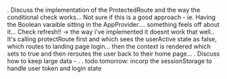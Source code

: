 .
Discuss the implementation of the ProtectedRoute and the way the conditional check works... Not sure if this is a good approach - ie. Having the Boolean varaible sitting in the AppProvider.... something feels off about it...
Check refresh!! -> the way i've implemented it doesnt work that well..
It's calling protectRoute first and which sees the userActive state as false, which routes to landing page login... then the context is rendered which sets to true and then reroutes the user back to their home page...
.
Discuss how to keep large data -
.
.
todo tomorrow: incorp the sessionStorage to handle user token and login state
